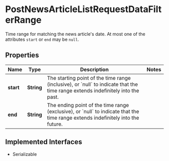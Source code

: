 

# PostNewsArticleListRequestDataFilterRange

Time range for matching the news article's date. At most one of the attributes `start` or `end` may be `null`.

## Properties

Name | Type | Description | Notes
------------ | ------------- | ------------- | -------------
**start** | **String** | The starting point of the time range (inclusive), or &#x60;null&#x60; to indicate that the time range extends indefinitely into the past. | 
**end** | **String** | The ending point of the time range (exclusive), or &#x60;null&#x60; to indicate that the time range extends indefinitely into the future. | 


## Implemented Interfaces

* Serializable


